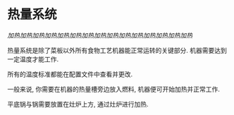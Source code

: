 # 热量系统

_加热加热加热加热加热加热加热加热加热加热加热加热加热加热加热_

热量系统是除了菜板以外所有食物工艺机器能正常运转的关键部分. 机器需要达到一定温度才能工作.

所有的温度标准都能在配置文件中查看并更改.

一般来说, 你需要在机器的热量槽旁边放入燃料, 机器便可开始加热并正常工作.

平底锅与锅需要放置在灶炉上方, 通过灶炉进行加热.